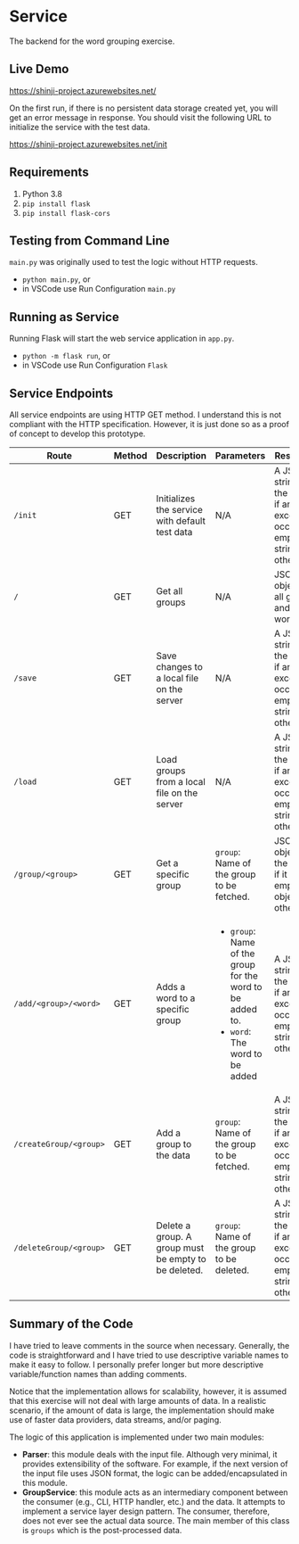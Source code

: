 # Service
The backend for the word grouping exercise.

## Live Demo
https://shinji-project.azurewebsites.net/

On the first run, if there is no persistent data storage created yet, you will get an error message in response.
You should visit the following URL to initialize the service with the test data.

https://shinji-project.azurewebsites.net/init

## Requirements

1. Python 3.8
2. `pip install flask`
3. `pip install flask-cors`

## Testing from Command Line
`main.py` was originally used to test the logic without HTTP requests.

* `python main.py`, or
* in VSCode use Run Configuration `main.py`

## Running as Service
Running Flask will start the web service application in `app.py`.

* `python -m flask run`, or
* in VSCode use Run Configuration `Flask`

## Service Endpoints
All service endpoints are using HTTP GET method.
I understand this is not compliant with the HTTP specification.
However, it is just done so as a proof of concept to develop this prototype.

| Route | Method | Description | Parameters | Response |
|-|-|-|-|-|
| `/init` | GET | Initializes the service with default test data | N/A | A JSON string of the error if an exception occurred, empty string otherwise. |
| `/` | GET | Get all groups | N/A | JSON object of all groups and words |
| `/save` | GET | Save changes to a local file on the server | N/A | A JSON string of the error if an exception occurred, empty string otherwise. |
| `/load` | GET | Load groups from a local file on the server | N/A | A JSON string of the error if an exception occurred, empty string otherwise. |
| `/group/<group>` | GET | Get a specific group | `group`: Name of the group to be fetched. | JSON object of the group if it exists, empty object otherwise. |
| `/add/<group>/<word>` | GET | Adds a word to a specific group | <ul> <li>`group`: Name of the group for the word to be added to.</li> <li>`word`: The word to be added</li> </ul> | A JSON string of the error if an exception occurred, empty string otherwise. |
| `/createGroup/<group>` | GET | Add a group to the data |`group`: Name of the group to be fetched. | A JSON string of the error if an exception occurred, empty string otherwise. |
| `/deleteGroup/<group>` | GET | Delete a group. A group must be empty to be deleted. |`group`: Name of the group to be deleted. | A JSON string of the error if an exception occurred, empty string otherwise. |

## Summary of the Code
I have tried to leave comments in the source when necessary.
Generally, the code is straightforward and I have tried to use descriptive variable names to make it easy to follow.
I personally prefer longer but more descriptive variable/function names than adding comments.

Notice that the implementation allows for scalability, however,
it is assumed that this exercise will not deal with large amounts of data.
In a realistic scenario, if the amount of data is large, the implementation should make use of faster data providers, data streams, and/or paging.

The logic of this application is implemented under two main modules:
* **Parser**: this module deals with the input file. Although very minimal, it provides extensibility of the software.
For example, if the next version of the input file uses JSON format, the logic can be added/encapsulated in this module.
* **GroupService**: this module acts as an intermediary component between the consumer (e.g., CLI, HTTP handler, etc.) and the data.
It attempts to implement a service layer design pattern.
The consumer, therefore, does not ever see the actual data source.
The main member of this class is `groups` which is the post-processed data.
